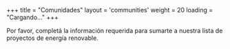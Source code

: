 +++
title = "Comunidades"
layout = 'communities'
weight = 20
loading = "Cargando…"
+++

Por favor, completá la información requerida para sumarte a nuestra lista de proyectos de energía renovable.
